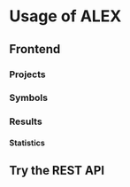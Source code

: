 Usage of ALEX
===============


Frontend
--------

### Projects

### Symbols

### <a name="results"></a>Results

#### <a name="statistics"></a>Statistics


Try the REST API
----------------

